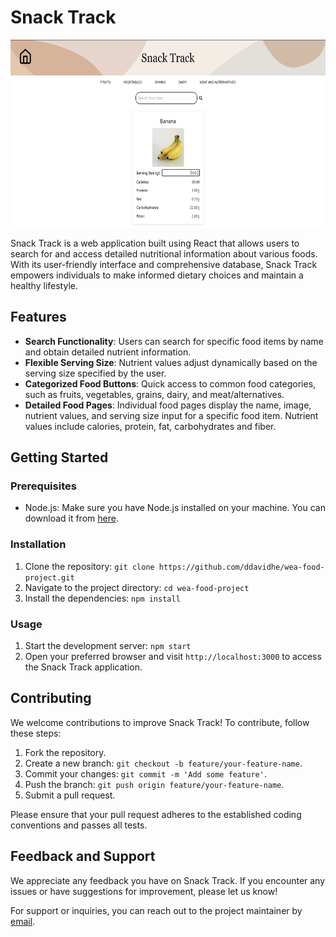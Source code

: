 # Snack Track

<p align="center">
  <img src="./src/SnackTrackHome.png" alt="Snack Track Banner" width="600" height="300" class="centered-image" />
</p>
<!-- ![Snack Track Banner](./src/SnackTrackHome.png) -->

Snack Track is a web application built using React that allows users to search for and access detailed nutritional information about various foods. With its user-friendly interface and comprehensive database, Snack Track empowers individuals to make informed dietary choices and maintain a healthy lifestyle.

## Features

- **Search Functionality**: Users can search for specific food items by name and obtain detailed nutrient information.
- **Flexible Serving Size**: Nutrient values adjust dynamically based on the serving size specified by the user.
- **Categorized Food Buttons**: Quick access to common food categories, such as fruits, vegetables, grains, dairy, and meat/alternatives.
- **Detailed Food Pages**: Individual food pages display the name, image, nutrient values, and serving size input for a specific food item. Nutrient values include calories, protein, fat, carbohydrates and fiber.

## Getting Started

### Prerequisites

- Node.js: Make sure you have Node.js installed on your machine. You can download it from [here](https://nodejs.org).

### Installation

1. Clone the repository: `git clone https://github.com/ddavidhe/wea-food-project.git`
2. Navigate to the project directory: `cd wea-food-project`
3. Install the dependencies: `npm install`

### Usage

1. Start the development server: `npm start`
2. Open your preferred browser and visit `http://localhost:3000` to access the Snack Track application.

## Contributing

We welcome contributions to improve Snack Track! To contribute, follow these steps:

1. Fork the repository.
2. Create a new branch: `git checkout -b feature/your-feature-name`.
3. Commit your changes: `git commit -m 'Add some feature'`.
4. Push the branch: `git push origin feature/your-feature-name`.
5. Submit a pull request.

Please ensure that your pull request adheres to the established coding conventions and passes all tests.

## Feedback and Support

We appreciate any feedback you have on Snack Track. If you encounter any issues or have suggestions for improvement, please let us know!

For support or inquiries, you can reach out to the project maintainer by [email](mailto:dylan.finlay33@gmail.com).
